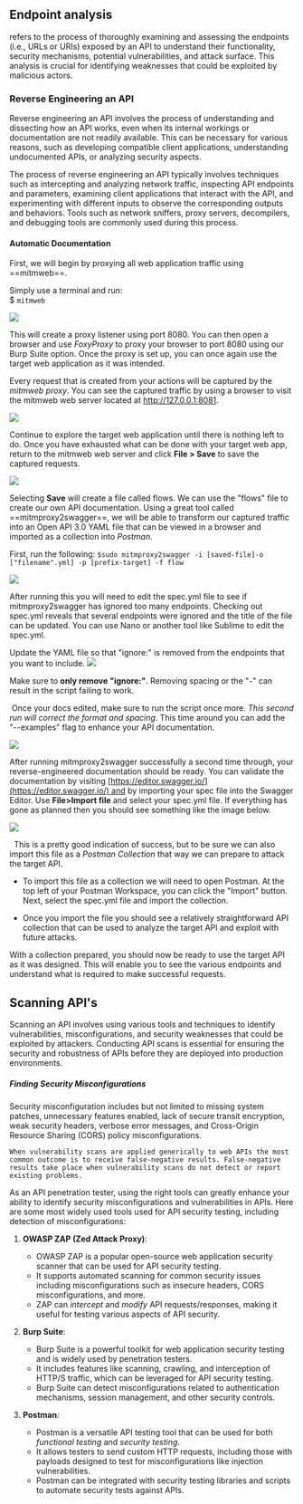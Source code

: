 ## Endpoint analysis
refers to the process of thoroughly examining and assessing the endpoints (i.e., URLs or URIs) exposed by an API to understand their functionality, security mechanisms, potential vulnerabilities, and attack surface. This analysis is crucial for identifying weaknesses that could be exploited by malicious actors.

### Reverse Engineering an API
Reverse engineering an API involves the process of understanding and dissecting how an API works, even when its internal workings or documentation are not readily available. This can be necessary for various reasons, such as developing compatible client applications, understanding undocumented APIs, or analyzing security aspects.

The process of reverse engineering an API typically involves techniques such as intercepting and analyzing network traffic, inspecting API endpoints and parameters, examining client applications that interact with the API, and experimenting with different inputs to observe the corresponding outputs and behaviors. Tools such as network sniffers, proxy servers, decompilers, and debugging tools are commonly used during this process.

#### Automatic Documentation

First, we will begin by proxying all web application traffic using ==mitmweb==.

Simply use a terminal and run:  
$ `mitmweb`

![](https://kajabi-storefronts-production.kajabi-cdn.com/kajabi-storefronts-production/site/2147573912/products/6KuYXxA4RqKE8PzXIvPn_mitmproxy.png)

This will create a proxy listener using port 8080. You can then open a browser and use *FoxyProxy* to proxy your browser to port 8080 using our Burp Suite option.
Once the proxy is set up, you can once again use the target web application as it was intended.

Every request that is created from your actions will be captured by the *mitmweb proxy*. You can see the captured traffic by using a browser to visit the mitmweb web server located at http://127.0.0.1:8081.

![](https://kajabi-storefronts-production.kajabi-cdn.com/kajabi-storefronts-production/site/2147573912/products/cfW71QnfSeCLslFvzQgA_mitmproxybrowser.png)

Continue to explore the target web application until there is nothing left to do. Once you have exhausted what can be done with your target web app, return to the mitmweb web server and click **File > Save** to save the captured requests.

![](https://kajabi-storefronts-production.kajabi-cdn.com/kajabi-storefronts-production/site/2147573912/products/eEp9PvDRHedaSZsYqI8g_mitmproxySave.png)

Selecting **Save** will create a file called flows. We can use the "flows" file to create our own API documentation. Using a great tool called ==mitmproxy2swagger==, we will be able to transform our captured traffic into an Open API 3.0 YAML file that can be viewed in a browser and imported as a collection into *Postman*.

First, run the following:
`$sudo mitmproxy2swagger -i [saved-file]-o ["filename".yml] -p [prefix-target] -f flow`

![](https://kajabi-storefronts-production.kajabi-cdn.com/kajabi-storefronts-production/site/2147573912/products/4TryEayCTsCoLdiBTsZS_mitmproxy2swaggerStep1.png)

After running this you will need to edit the spec.yml file to see if mitmproxy2swagger has ignored too many endpoints. Checking out spec.yml reveals that several endpoints were ignored and the title of the file can be updated. You can use Nano or another tool like Sublime to edit the spec.yml.


Update the YAML file so that "ignore:" is removed from the endpoints that you want to include.
![](https://kajabi-storefronts-production.kajabi-cdn.com/kajabi-storefronts-production/file-uploads/site/2147573912/products/037086f-8eaa-10c-d0a1-df108333e75_Sublime2.PNG)

Make sure to **only remove "ignore:"**. Removing spacing or the "-" can result in the script failing to work. 

 Once your docs edited, make sure to run the script once more. *This second run will correct the format and spacing*. This time around you can add the "--examples" flag to enhance your API documentation.

![](https://kajabi-storefronts-production.kajabi-cdn.com/kajabi-storefronts-production/site/2147573912/products/y7ouQ9QSQoS0LHJr9yuT_mitmproxy2swaggerStep3.png)

After running mitmproxy2swagger successfully a second time through, your reverse-engineered documentation should be ready. You can validate the documentation by visiting [https://editor.swagger.io/](https://editor.swagger.io/) and by importing your spec file into the Swagger Editor. Use **File>Import file** and select your spec.yml file. If everything has gone as planned then you should see something like the image below.

![](https://kajabi-storefronts-production.kajabi-cdn.com/kajabi-storefronts-production/site/2147573912/products/3bNj0h5nQPyQELqabkNv_crapiSwagger1.png)

 
 This is a pretty good indication of success, but to be sure we can also import this file as a *Postman Collection* that way we can prepare to attack the target API.

- To import this file as a collection we will need to open Postman. At the top left of your Postman Workspace, you can click the "Import" button. Next, select the spec.yml file and import the collection.

- Once you import the file you should see a relatively straightforward API collection that can be used to analyze the target API and exploit with future attacks.

With a collection prepared, you should now be ready to use the target API as it was designed. This will enable you to see the various endpoints and understand what is required to make successful requests.


## Scanning API's
Scanning an API involves using various tools and techniques to identify vulnerabilities, misconfigurations, and security weaknesses that could be exploited by attackers. Conducting API scans is essential for ensuring the security and robustness of APIs before they are deployed into production environments.

##### Finding Security Misconfigurations
Security misconfiguration includes but not limited to missing system patches, unnecessary features enabled, lack of secure transit encryption, weak security headers, verbose error messages, and Cross-Origin Resource Sharing (CORS) policy misconfigurations.

`When vulnerability scans are applied generically to web APIs the most common outcome is to receive false-negative results. False-negative results take place when vulnerability scans do not detect or report existing problems.`

As an API penetration tester, using the right tools can greatly enhance your ability to identify security misconfigurations and vulnerabilities in APIs. Here are some most widely used  tools used for API security testing, including detection of misconfigurations:

1. **OWASP ZAP (Zed Attack Proxy)**:
    
    - OWASP ZAP is a popular open-source web application security scanner that can be used for API security testing.
    - It supports automated scanning for common security issues including misconfigurations such as insecure headers, CORS misconfigurations, and more.
    - ZAP can *intercept* and *modify* API requests/responses, making it useful for testing various aspects of API security.
2. **Burp Suite**:
    
    - Burp Suite is a powerful toolkit for web application security testing and is widely used by penetration testers.
    - It includes features like scanning, crawling, and interception of HTTP/S traffic, which can be leveraged for API security testing.
    - Burp Suite can detect misconfigurations related to authentication mechanisms, session management, and other security controls.
3. **Postman**:
    
    - Postman is a versatile API testing tool that can be used for both *functional testing* and *security testing*.
    - It allows testers to send custom HTTP requests, including those with payloads designed to test for misconfigurations like injection vulnerabilities.
    - Postman can be integrated with security testing libraries and scripts to automate security tests against APIs.

